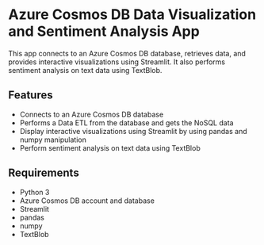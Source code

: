 # Azure Cosmos DB Data Visualization and Sentiment Analysis App

This app connects to an Azure Cosmos DB database, retrieves data, and provides interactive visualizations using Streamlit. It also performs sentiment analysis on text data using TextBlob.

## Features

- Connects to an Azure Cosmos DB database
- Performs a Data ETL from the database and gets the NoSQL data
- Display interactive visualizations using Streamlit by using pandas and numpy manipulation
- Perform sentiment analysis on text data using TextBlob

## Requirements

- Python 3
- Azure Cosmos DB account and database
- Streamlit
- pandas
- numpy
- TextBlob

